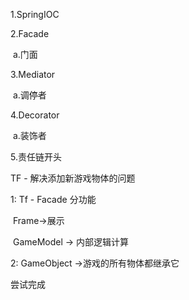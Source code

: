 1.SpringIOC

2.Facade

​	a.门面

3.Mediator

​	a.调停者

4.Decorator

​	a.装饰者

5.责任链开头



TF - 解决添加新游戏物体的问题

1:	Tf - Facade 分功能

​		Frame->展示

​		GameModel -> 内部逻辑计算

2:	GameObject ->游戏的所有物体都继承它 

尝试完成

​			